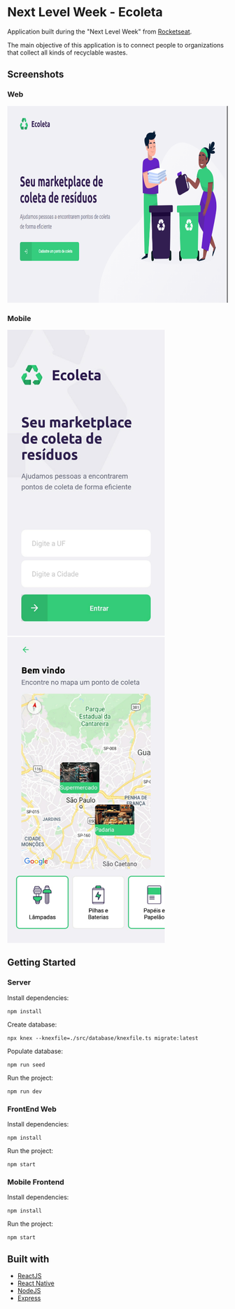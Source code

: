 # Next Level Week - Ecoleta
Application built during the "Next Level Week" from [Rocketseat](https://rocketseat.com.br/).  

The main objective of this application is to connect people to organizations that collect all kinds of recyclable wastes.

##  Screenshots
### Web
<img src="/prints/web-main.png" width="733" height="450"/>

### Mobile
<p float="left">
<img src="/prints/mobile-main.jpg" width="360" height="700"/> &nbsp
<img src="/prints/mobile-map.jpg" width="360" height="700"/>
</p>

## Getting Started
### Server

Install dependencies:
```
npm install
```
Create database:
```
npx knex --knexfile=./src/database/knexfile.ts migrate:latest 
```
Populate database:
```
npm run seed
```
Run the project:
```
npm run dev
```

### FrontEnd Web
Install dependencies:
```
npm install
```
Run the project:
```
npm start
```

### Mobile Frontend
Install dependencies:
```
npm install
```
Run the project:
```
npm start
```

## Built with
* [ReactJS](https://pt-br.reactjs.org/)
* [React Native](https://reactnative.dev/)
* [NodeJS](https://nodejs.org/en/)
* [Express](https://expressjs.com/)
